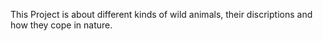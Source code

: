 This Project is about different kinds of wild animals, their discriptions and how they cope in nature.  
